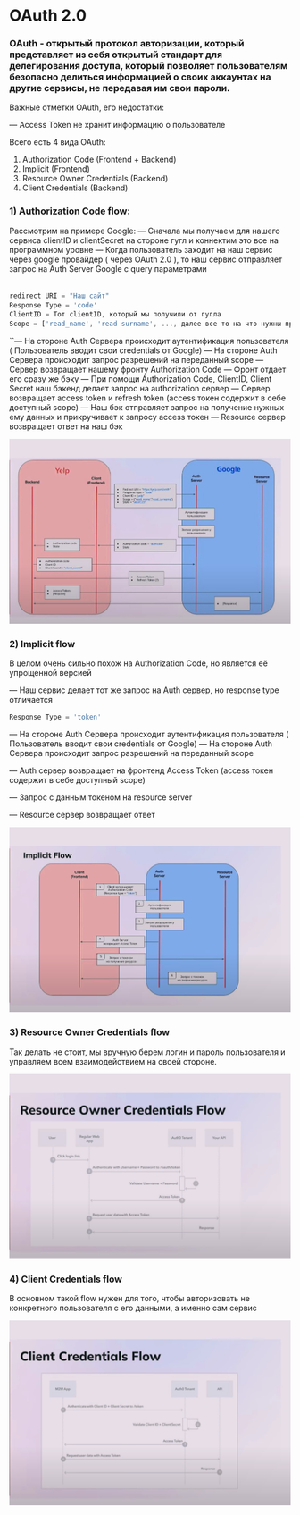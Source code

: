 # OAuth 2.0

### OAuth - открытый протокол авторизации, который представляет из себя  открытый стандарт для делегирования доступа, который позволяет пользователям безопасно делиться информацией о своих аккаунтах на другие сервисы, не передавая им свои пароли.

Важные отметки OAuth, его недостатки:

— Access Token не хранит информацию о пользователе

Всего есть 4 вида OAuth:

1. Authorization Code (Frontend + Backend)
2. Implicit (Frontend)
3. Resource Owner Credentials (Backend)
4. Client Credentials (Backend)

### 1) Authorization Code flow:

 

Рассмотрим на примере Google:
— Сначала мы получаем для нашего сервиса clientID и clientSecret на стороне гугл и коннектим это все на программном уровне
— Когда пользователь заходит на наш сервис через google провайдер ( через OAuth 2.0 ), то наш сервис отправляет запрос на Auth Server Google с query параметрами

```jsx

redirect URI = "Наш сайт"
Response Type = 'code'
ClientID = Тот clientID, который мы получили от гугла
Scope = ['read_name', 'read surname', ..., далее все то на что нужны права]
```

``— На стороне Auth Сервера происходит аутентификация пользователя ( Пользователь вводит свои credentials от Google)
— На стороне Auth Сервера происходит запрос разрешений на переданный scope
— Сервер возвращает нашему фронту Authorization Code
— Фронт отдает его сразу же бэку
— При помощи Authorization Code, ClientID, Client Secret наш бэкенд делает запрос на authorization сервер
— Сервер возвращает access token и refresh token (access токен содержит в себе доступный scope)
— Наш бэк отправляет запрос на получение нужных ему данных и прикручивает к запросу access токен
— Resource сервер возвращает ответ на наш бэк

![Untitled](OAuth%202.0/Untitled.png)

### 2) Implicit flow

В целом очень сильно похож на Authorization Code, но является её упрощенной версией 

— Наш сервис делает тот же запрос на Auth сервер, но response type отличается

```jsx
Response Type = 'token'
```

— На стороне Auth Сервера происходит аутентификация пользователя ( Пользователь вводит свои credentials от Google)
— На стороне Auth Сервера происходит запрос разрешений на переданный scope

— Auth сервер возвращает на фронтенд Access Token (access токен содержит в себе доступный scope)

— Запрос с данным токеном на resource server 

— Resource сервер возвращает ответ

![Untitled](OAuth%202.0/Untitled%201.png)

### 3) Resource Owner Credentials flow

Так делать не стоит, мы вручную берем логин и пароль пользователя и управляем всем взаимодействием на своей стороне.

![Untitled](Untitled%202.png)

### 4) Client Credentials flow

В основном такой flow нужен для того, чтобы авторизовать не конкретного пользователя с его данными, а именно сам сервис 

![Untitled](Untitled%203.png)